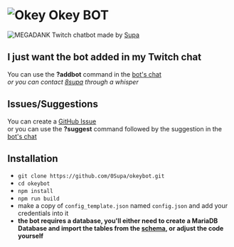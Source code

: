# ![Okey](https://cdn.frankerfacez.com/emoticon/275054/1) Okey BOT

![MEGADANK](https://cdn.frankerfacez.com/emoticon/239630/1) Twitch chatbot made by [Supa](https://www.twitch.tv/8supa)

## I just want the bot added in my Twitch chat

You can use the **?addbot** command in the [bot's chat](https://www.twitch.tv/popout/okey_bot/chat)  
_or you can contact [8supa](https://www.twitch.tv/8supa) through a whisper_

## Issues/Suggestions

You can create a [GitHub Issue](https://github.com/0Supa/okeybot/issues)  
or you can use the **?suggest** command followed by the suggestion in the [bot's chat](https://www.twitch.tv/popout/okey_bot/chat)

## Installation

- `git clone https://github.com/0Supa/okeybot.git`
- `cd okeybot`
- `npm install`
- `npm run build`
- make a copy of `config_template.json` named `config.json` and add your credentials into it
- **the bot requires a database, you'll either need to create a MariaDB Database and import the tables from the [schema](schema.sql), or adjust the code yourself**
